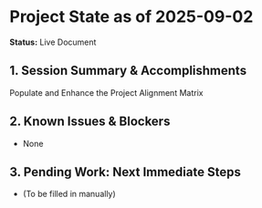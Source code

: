 # Project State as of 2025-09-02

**Status:** Live Document

## 1. Session Summary & Accomplishments
Populate and Enhance the Project Alignment Matrix

## 2. Known Issues & Blockers
- None

## 3. Pending Work: Next Immediate Steps
- (To be filled in manually)
